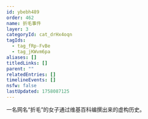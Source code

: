 ```yaml
---
id: ybebh489
order: 462
name: 折毛事件
layer: 3
categoryId: cat_drHx4oqn
tagIds:
  - tag_fRp-FvBe
  - tag_jKWvm6pa
aliases: []
titledLinks: []
parent: ""
relatedEntries: []
timelineEvents: []
nsfw: false
lastUpdated: 1758087125
---
```


一名网名“折毛”的女子通过维基百科编撰出来的虚构历史。
